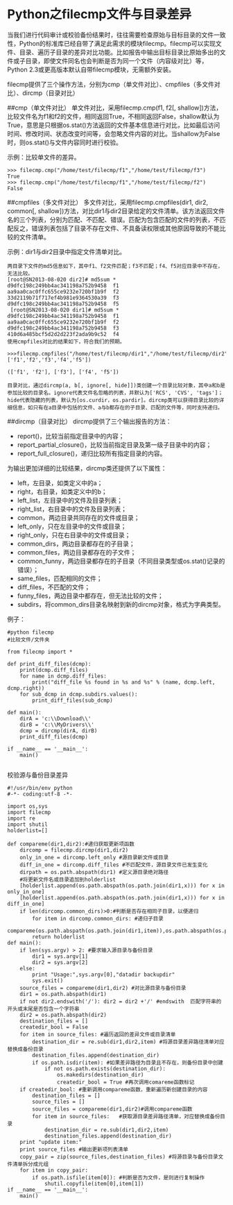 # Python之filecmp文件与目录差异

当我们进行代码审计或校验备份结果时，往往需要检查原始与目标目录的文件一致性，Python的标准库已经自带了满足此需求的模块filecmp。filecmp可以实现文件、目录、遍历子目录的差异对比功能。比如报告中输出目标目录比原始多出的文件或子目录，即使文件同名也会判断是否为同一个文件（内容级对比）等，Python 2.3或更高版本默认自带filecmp模块，无需额外安装。

filecmp提供了三个操作方法，分别为cmp（单文件对比）、cmpfiles（多文件对比）、dircmp（目录对比）

##cmp（单文件对比）
单文件对比，采用filecmp.cmp(f1, f2[, shallow])方法，比较文件名为f1和f2的文件，相同返回True，不相同返回False，shallow默认为True，意思是只根据os.stat()方法返回的文件基本信息进行对比，比如最后访问时间、修改时间、状态改变时间等，会忽略文件内容的对比。当shallow为False时，则os.stat()与文件内容同时进行校验。

示例：比较单文件的差异。

```
>>> filecmp.cmp("/home/test/filecmp/f1","/home/test/filecmp/f3")
True
>>> filecmp.cmp("/home/test/filecmp/f1","/home/test/filecmp/f2")
False

```
##cmpfiles（多文件对比）
多文件对比，采用filecmp.cmpfiles(dir1, dir2, common[, shallow])方法，对比dir1与dir2目录给定的文件清单。该方法返回文件名的三个列表，分别为匹配、不匹配、错误。匹配为包含匹配的文件的列表，不匹配反之，错误列表包括了目录不存在文件、不具备读权限或其他原因导致的不能比较的文件清单。

示例：dir1与dir2目录中指定文件清单对比。

```
两目录下文件的md5信息如下，其中f1、f2文件匹配；f3不匹配；f4、f5对应目录中不存在，无法比较。
[root@SN2013-08-020 dir2]# md5sum *        
d9dfc198c249bb4ac341198a752b9458  f1
aa9aa0cac0ffc655ce9232e720bf1b9f  f2
33d2119b71f717ef4b981e9364530a39  f3
d9dfc198c249bb4ac341198a752b9458  f5
 [root@SN2013-08-020 dir1]# md5sum *  
d9dfc198c249bb4ac341198a752b9458  f1
aa9aa0cac0ffc655ce9232e720bf1b9f  f2
d9dfc198c249bb4ac341198a752b9458  f3
410d6a485bcf5d2d2d223f2ada9b9c52  f4
使用cmpfiles对比的结果如下，符合我们的预期。

>>>filecmp.cmpfiles("/home/test/filecmp/dir1","/home/test/filecmp/dir2",['f1','f2','f3','f4','f5'])

(['f1', 'f2'], ['f3'], ['f4', 'f5'])

目录对比，通过dircmp(a, b[, ignore[, hide]])类创建一个目录比较对象，其中a和b是参加比较的目录名。ignore代表文件名忽略的列表，并默认为['RCS', 'CVS', 'tags']；hide代表隐藏的列表，默认为[os.curdir，os.pardir]。dircmp类可以获得目录比较的详细信息，如只有在a目录中包括的文件、a与b都存在的子目录、匹配的文件等，同时支持递归。
```

##dircmp（目录对比）
dircmp提供了三个输出报告的方法：

* report()，比较当前指定目录中的内容；
* report_partial_closure()，比较当前指定目录及第一级子目录中的内容；
* report_full_closure()，递归比较所有指定目录的内容。

为输出更加详细的比较结果，dircmp类还提供了以下属性：

* left，左目录，如类定义中的a；
* right，右目录，如类定义中的b；
* left_list，左目录中的文件及目录列表；
* right_list，右目录中的文件及目录列表；
* common，两边目录共同存在的文件或目录；
* left_only，只在左目录中的文件或目录；
* right_only，只在右目录中的文件或目录；
* common_dirs，两边目录都存在的子目录；
* common_files，两边目录都存在的子文件；
* common_funny，两边目录都存在的子目录（不同目录类型或os.stat()记录的错误）；
* same_files，匹配相同的文件；
* diff_files，不匹配的文件；
* funny_files，两边目录中都存在，但无法比较的文件；
* subdirs，将common_dirs目录名映射到新的dircmp对象，格式为字典类型。


例子：

```
#python filecmp
#比较文件/文件夹

from filecmp import *

def print_diff_files(dcmp):
    print(dcmp.diff_files)
    for name in dcmp.diff_files:
        print("diff_file %s found in %s and %s" % (name, dcmp.left, dcmp.right))
    for sub_dcmp in dcmp.subdirs.values():
        print_diff_files(sub_dcmp)

def main():
    dirA = 'c:\\Download\\'
    dirB = 'c:\\MyDrivers\\'
    dcmp = dircmp(dirA, dirB)
    print_diff_files(dcmp)

if __name__ == '__main__':
    main()
    
```

校验源与备份目录差异
```
#!/usr/bin/env python
#-*- coding:utf-8 -*-

import os,sys
import filecmp
import re
import shutil
holderlist=[]

def compareme(dir1,dir2):#递归获取更新项函数
    dircomp = filecmp.dircmp(dir1,dir2)
    only_in_one = dircomp.left_only #源目录新文件或目录
    diff_in_one = dircomp.diff_files #不匹配文件，源目录文件已发生变化
    dirpath = os.path.abspath(dir1) #定义源目录绝对路径
    #将更新文件名或目录追加到holderlist
    [holderlist.append(os.path.abspath(os.path.join(dir1,x))) for x in only_in_one]
    [holderlist.append(os.path.abspath(os.path.join(dir1,x))) for x in diff_in_one]
    if len(dircomp.common_dirs)>0:#判断是否存在相同子目录，以便递归
        for item in dircomp.common_dirs: #递归子目录
            compareme(os.path.abspath(os.path.join(dir1,item)),os.path.abspath(os.path.join(dir2,item)))
        return holderlist
def main():
    if len(sys.argv) > 2: #要求输入源目录与备份目录
        dir1 = sys.argv[1]
        dir2 = sys.argv[2]
    else:
        print "Usage:",sys.argv[0],"datadir backupdir"
        sys.exit()
    source_files = compareme(dir1,dir2) #对比源目录与备份目录
    dir1 = os.path.abspath(dir1)
    if not dir2.endswith('/'): dir2 = dir2 +'/' #endswith  匹配字符串的开头或末尾是否包含一个字符串
    dir2 = os.path.abspath(dir2)
    destination_files = []
    createdir_bool = False
    for item in source_files: #遍历返回的差异文件或目录清单
        destination_dir = re.sub(dir1,dir2,item) #将源目录差异路径清单对应替换成备份目录
        destination_files.append(destination_dir)
        if os.path.isdir(item): #如果差异路径为目录且不存在，则备份目录中创建
            if not os.path.exists(destination_dir):
                os.makedirs(destination_dir)
                createdir_bool = True #再次调用comareme函数标记
    if createdir_bool: #重新调用compareme函数，重新遍历新创建目录的内容
        destination_files = []
        source_files = []
        source_files = compareme(dir1,dir2)#调用compareme函数
        for item in source_files:   #获取源目录差异路径清单，对应替换成备份目录
            destination_dir = re.sub(dir1,dir2,item)
            destination_files.append(destination_dir)
    print "update item:"
    print source_files #输出更新项列表清单
    copy_pair = zip(source_files,destination_files) #将源目录与备份目录文件清单拆分成元组
    for item in copy_pair:
        if os.path.isfile(item[0]): #判断是否为文件，是则进行复制操作
            shutil.copyfile(item[0],item[1])
if __name__ == '__main__':
    main()

```
